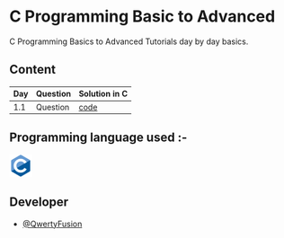 # C Programming Basic to Advanced
C Programming Basics to Advanced Tutorials day by day basics.

## Content
|Day | Question | Solution in C |
|--|--|--|
| 1.1 | Question | [code](code/code1.c) |

## Programming language used :-
<a href="https://www.cprogramming.com/" target="_blank" rel="noreferrer"> <img src="https://raw.githubusercontent.com/devicons/devicon/master/icons/c/c-original.svg" alt="c" width="40" height="40"/> </a>

## Developer
*   [@QwertyFusion](https://github.com/QwertyFusion)
